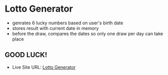 # Lotto Generator
- genrates 6 lucky numbers based on user's birth date
- stores result with current date in memory 
- before the draw, compares the dates so only one draw per day can take place

## GOOD LUCK!

- Live Site URL: [Lotto Generator](https://cookiemonstersopot.github.io/lottoGenerator/)
